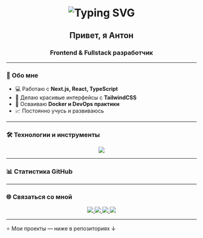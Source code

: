 <!-- Заголовок с печатающимся текстом -->
<h1 align="center">
  <img src="https://readme-typing-svg.herokuapp.com?font=Fira+Code&size=28&duration=3000&pause=1000&color=2E97F7&center=true&vCenter=true&width=600&lines=Hi,+i`m+Anton+👋;Frontend+and+Fullstack+developer" alt="Typing SVG" />
</h1>

<h2 align="center">Привет, я Антон</h1>
<h3 align="center">Frontend & Fullstack разработчик</h3>

---

### 🚀 Обо мне
- 💻 Работаю с **Next.js, React, TypeScript**
- 🎨 Делаю красивые интерфейсы с **TailwindCSS**
- 🐳 Осваиваю **Docker и DevOps практики**
- 📈 Постоянно учусь и развиваюсь

---

### 🛠️ Технологии и инструменты
<p align="center">
  <img src="https://skillicons.dev/icons?i=ts,js,react,next,tailwind,nodejs,express,postgres,docker,git,github,vscode" />
</p>

---

### 📊 Статистика GitHub
<!-- <p align="center">
  <img src="https://github-readme-stats.vercel.app/api?username=AntonShirobokov&show_icons=true&theme=tokyonight&hide_border=true&cache_seconds=3600&include_all_commits=true" height="150"/>
  <img src="https://github-readme-stats.vercel.app/api/top-langs/?username=AntonShirobokov&layout=compact&theme=tokyonight&hide_border=true&cache_seconds=3600&langs_count=6" height="150"/>
</p>

<p align="center">
  <img src="https://github-readme-streak-stats.herokuapp.com/?user=AntonShirobokov&theme=tokyonight&hide_border=true&cache_seconds=3600&date_format=M%20j%5B%2C%20Y%5D" height="150"/>
</p>

<p align="center">
  <img src="https://github-readme-activity-graph.vercel.app/graph?username=AntonShirobokov&theme=tokyonight&hide_border=true&cache_seconds=3600&bg_color=1a1b26&color=7aa2f7&line=bb9af7&point=7aa2f7" height="200"/>
</p> -->

<!-- Альтернативные виджеты для быстрого обновления -->
<!-- <p align="center">
  <img src="https://komarev.com/ghpvc/?username=AntonShirobokov&style=flat-square&color=blue" alt="profile views"/>
  <img src="https://img.shields.io/github/followers/AntonShirobokov?style=flat-square&color=blue" alt="followers"/>
  <img src="https://img.shields.io/github/stars/AntonShirobokov?style=flat-square&color=blue" alt="stars"/>
</p> -->

---

### 🌐 Связаться со мной
<p align="center">
  <a href="https://t.me/shirobokov_a">
    <img src="https://img.shields.io/badge/Telegram-2CA5E0?style=for-the-badge&logo=telegram&logoColor=white"/>
  </a>
  <a href="https://discordapp.com/users/636184756794687490/">
    <img src="https://img.shields.io/badge/Discord-5865F2?style=for-the-badge&logo=discord&logoColor=white"/>
  </a>
  <a href="https://www.instagram.com/shirobokov.aa/?igsh=b2x1Z3l5MW40dm5p&utm_source=qr#">
    <img src="https://img.shields.io/badge/Instagram-E4405F?style=for-the-badge&logo=instagram&logoColor=white"/>
  </a>
  <a href="https://www.facebook.com/people/Anton-Sh/pfbid02cDxCUKpfzwwbhZp9mCumFaf3QjLAngJMQToe2NKw2Qk9jjucEjKWKWhhWRSRGN6jl/">
    <img src="https://img.shields.io/badge/Facebook-1877F2?style=for-the-badge&logo=facebook&logoColor=white"/>
  </a>
</p>

---

⭐️ Мои проекты — ниже в репозиториях ↓


